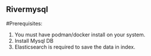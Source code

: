 ## Rivermysql

#Prerequisites:

1. You must have podman/docker install on your system.
2. Install Mysql DB
3. Elasticsearch is required to save the data in index.







